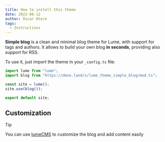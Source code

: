 ```yaml
---
title: How to install this theme
date: 2022-06-12
author: Óscar Otero
tags:
  - Instructions
---
```


**Simple blog** is a clean and minimal blog theme for Lume, with support for
tags and authors. It allows to build your own blog **in seconds**, providing
also support for RSS.

<!--more-->

To use it, just import the theme in your `_config.ts` file:

```js
import lume from "lume";
import blog from "https://deno.land/x/lume_theme_simple_blog/mod.ts";

const site = lume();
site.use(blog());

export default site;
```

## Customization

> [!tip]
> You can use [lumeCMS](https://lume.land/cms) to customize the blog and add content easily

